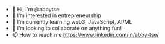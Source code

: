 - 👋 Hi, I’m @abbytse
- 👀 I’m interested in entrepreneurship
- 🌱 I’m currently learning web3, JavaScript, AI/ML
- 💞️ I’m looking to collaborate on anything fun!
- 📫 How to reach me https://www.linkedin.com/in/abby-tse/

<!---
abbytse/abbytse is a ✨ special ✨ repository because its `README.md` (this file) appears on your GitHub profile.
You can click the Preview link to take a look at your changes.
--->

